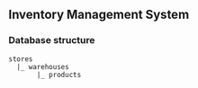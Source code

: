 ## Inventory Management System

### Database structure
```
stores
  |_ warehouses
       |_ products
```

